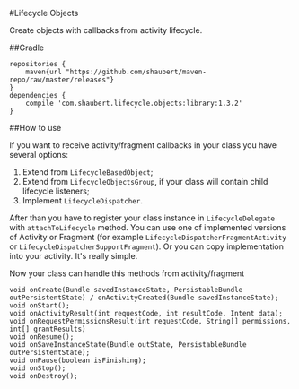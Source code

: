 #Lifecycle Objects

Create objects with callbacks from activity lifecycle.

##Gradle

    repositories {
        maven{url "https://github.com/shaubert/maven-repo/raw/master/releases"}
    }
    dependencies {
        compile 'com.shaubert.lifecycle.objects:library:1.3.2'
    }


##How to use

If you want to receive activity/fragment callbacks in your class you have several options:
 1. Extend from `LifecycleBasedObject`;
 2. Extend from `LifecycleObjectsGroup`, if your class will contain child lifecycle listeners;
 3. Implement `LifecycleDispatcher`.
 
After than you have to register your class instance in `LifecycleDelegate` with `attachToLifecycle` method. You can use one of implemented versions of Activity or Fragment (for example `LifecycleDispatcherFragmentActivity` or `LifecycleDispatcherSupportFragment`). Or you can copy implementation into your activity. It's really simple.

Now your class can handle this methods from activity/fragment

    void onCreate(Bundle savedInstanceState, PersistableBundle outPersistentState) / onActivityCreated(Bundle savedInstanceState);
    void onStart();
    void onActivityResult(int requestCode, int resultCode, Intent data);
    void onRequestPermissionsResult(int requestCode, String[] permissions, int[] grantResults)
    void onResume();
    void onSaveInstanceState(Bundle outState, PersistableBundle outPersistentState);
    void onPause(boolean isFinishing);
    void onStop();
    void onDestroy();
    

